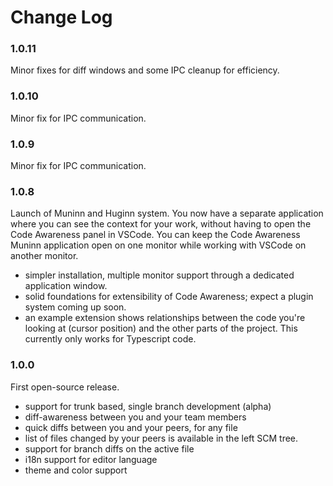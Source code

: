 # Change Log

### 1.0.11

Minor fixes for diff windows and some IPC cleanup for efficiency.

### 1.0.10

Minor fix for IPC communication.

### 1.0.9

Minor fix for IPC communication.

### 1.0.8

Launch of Muninn and Huginn system. You now have a separate application where you can see the context for your work, without having to open the Code Awareness panel in VSCode. You can keep the Code Awareness Muninn application open on one monitor while working with VSCode on another monitor.

- simpler installation, multiple monitor support through a dedicated application window.
- solid foundations for extensibility of Code Awareness; expect a plugin system coming up soon.
- an example extension shows relationships between the code you're looking at (cursor position) and the other parts of the project. This currently only works for Typescript code.

### 1.0.0

First open-source release.

- support for trunk based, single branch development (alpha)
- diff-awareness between you and your team members
- quick diffs between you and your peers, for any file
- list of files changed by your peers is available in the left SCM tree.
- support for branch diffs on the active file
- i18n support for editor language
- theme and color support
